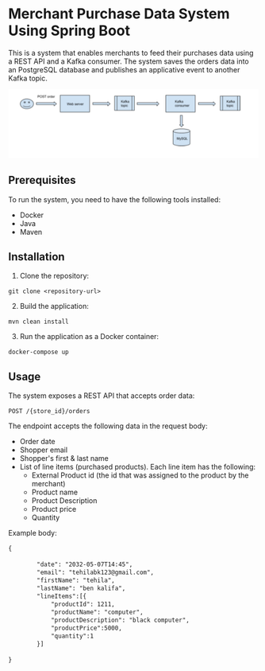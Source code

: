 
# Merchant Purchase Data System Using Spring Boot

This is a system that enables merchants to feed their purchases data using a REST API and a Kafka consumer. The system saves the orders data into an PostgreSQL database and publishes an applicative event to another Kafka topic.

![image](https://github.com/tehilabk/orderService/blob/master/projectDiagram.PNG)


## Prerequisites

To run the system, you need to have the following tools installed:

- Docker
- Java
- Maven

## Installation

1. Clone the repository:

```
git clone <repository-url>
```

2. Build the application:

```
mvn clean install
```

3. Run the application as a Docker container:

```
docker-compose up
```

## Usage

The system exposes a REST API that accepts order data:

```
POST /{store_id}/orders
```

The endpoint accepts the following data in the request body:

- Order date
- Shopper email
- Shopper's first & last name
- List of line items (purchased products). Each line item has the following:
  - External Product id (the id that was assigned to the product by the merchant)
  - Product name
  - Product Description
  - Product price
  - Quantity

Example body:

```
{
     
        "date": "2032-05-07T14:45",
        "email": "tehilabk123@gmail.com",
        "firstName": "tehila",
        "lastName": "ben kalifa",
        "lineItems":[{
            "productId": 1211,
            "productName": "computer",
            "productDescription": "black computer",
            "productPrice":5000,
            "quantity":1
        }]
    
}
```


